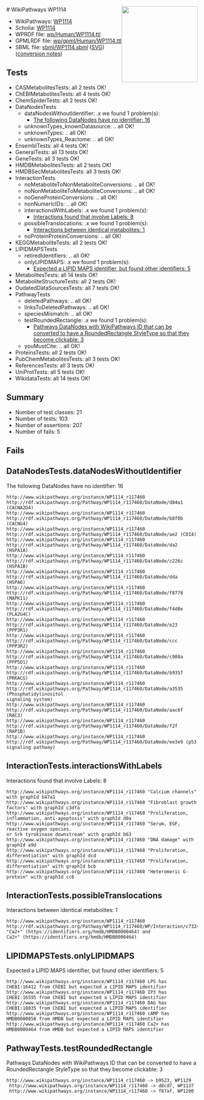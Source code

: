 <img style="float: right; width: 200px" src="../logo.png" />
# WikiPathways WP1114

* WikiPathways: [WP1114](https://identifiers.org/wikipathways:WP1114)
* Scholia: [WP1114](https://scholia.toolforge.org/wikipathways/WP1114)
* WPRDF file: [wp/Human/WP1114.ttl](../wp/Human/WP1114.ttl)
* GPMLRDF file: [wp/gpml/Human/WP1114.ttl](../wp/gpml/Human/WP1114.ttl)
* SBML file: [sbml/WP1114.sbml](../sbml/WP1114.sbml) ([SVG](../sbml/WP1114.svg)) ([conversion notes](../sbml/WP1114.txt))

## Tests
* CASMetabolitesTests: all 2 tests OK!
* ChEBIMetabolitesTests: all 4 tests OK!
* ChemSpiderTests: all 2 tests OK!
* DataNodesTests
    * dataNodesWithoutIdentifier: .x we found 1 problem(s):
        * [The following DataNodes have no identifier: 16](#8792c496)
    * unknownTypes_knownDatasource: .. all OK!
    * unknownTypes: .. all OK!
    * unknownTypes_Reactome: .. all OK!
* EnsemblTests: all 4 tests OK!
* GeneralTests: all 13 tests OK!
* GeneTests: all 3 tests OK!
* HMDBMetabolitesTests: all 2 tests OK!
* HMDBSecMetabolitesTests: all 3 tests OK!
* InteractionTests
    * noMetaboliteToNonMetaboliteConversions: .. all OK!
    * noNonMetaboliteToMetaboliteConversions: .. all OK!
    * noGeneProteinConversions: .. all OK!
    * nonNumericIDs: .. all OK!
    * interactionsWithLabels: .x we found 1 problem(s):
        * [Interactions found that involve Labels: 8](#630d267f)
    * possibleTranslocations: .x we found 1 problem(s):
        * [Interactions between identical metabolites: 1](#d59038c4)
    * noProteinProteinConversions: .. all OK!
* KEGGMetaboliteTests: all 2 tests OK!
* LIPIDMAPSTests
    * retiredIdentifiers: .. all OK!
    * onlyLIPIDMAPS: .x we found 1 problem(s):
        * [Expected a LIPID MAPS identifier, but found other identifiers: 5](#48cc60bc)
* MetabolitesTests: all 14 tests OK!
* MetaboliteStructureTests: all 2 tests OK!
* OudatedDataSourcesTests: all 7 tests OK!
* PathwayTests
    * deletedPathways: .. all OK!
    * linksToDeletedPathways: .. all OK!
    * speciesMismatch: .. all OK!
    * testRoundedRectangle: .x we found 1 problem(s):
        * [Pathways DataNodes with WikiPathways ID that can be converted to have a RoundedRectangle StyleType so that they become clickable: 3](#9fbad3cd)
    * youMustCite: .. all OK!
* ProteinsTests: all 2 tests OK!
* PubChemMetabolitesTests: all 3 tests OK!
* ReferencesTests: all 3 tests OK!
* UniProtTests: all 5 tests OK!
* WikidataTests: all 14 tests OK!


## Summary

* Number of test classes: 21
* Number of tests: 103
* Number of assertions: 207
* Number of fails: 5

## Fails

<a name="8792c496" />

## DataNodesTests.dataNodesWithoutIdentifier

The following DataNodes have no identifier: 16
```
http://www.wikipathways.org/instance/WP1114_r117460 http://rdf.wikipathways.org/Pathway/WP1114_r117460/DataNode/d84a1 (CACNA2D4)
http://www.wikipathways.org/instance/WP1114_r117460 http://rdf.wikipathways.org/Pathway/WP1114_r117460/DataNode/b8f0b (CACNG4)
http://www.wikipathways.org/instance/WP1114_r117460 http://rdf.wikipathways.org/Pathway/WP1114_r117460/DataNode/ae2 (CD14)
http://www.wikipathways.org/instance/WP1114_r117460 http://rdf.wikipathways.org/Pathway/WP1114_r117460/DataNode/da2 (HSPA1A)
http://www.wikipathways.org/instance/WP1114_r117460 http://rdf.wikipathways.org/Pathway/WP1114_r117460/DataNode/c226c (HSPA1B)
http://www.wikipathways.org/instance/WP1114_r117460 http://rdf.wikipathways.org/Pathway/WP1114_r117460/DataNode/dda (HSPA6)
http://www.wikipathways.org/instance/WP1114_r117460 http://rdf.wikipathways.org/Pathway/WP1114_r117460/DataNode/f8778 (MAPK11)
http://www.wikipathways.org/instance/WP1114_r117460 http://rdf.wikipathways.org/Pathway/WP1114_r117460/DataNode/f4d8e (PLA2G4C)
http://www.wikipathways.org/instance/WP1114_r117460 http://rdf.wikipathways.org/Pathway/WP1114_r117460/DataNode/e23 (PPP3R1)
http://www.wikipathways.org/instance/WP1114_r117460 http://rdf.wikipathways.org/Pathway/WP1114_r117460/DataNode/ccc (PPP3R2)
http://www.wikipathways.org/instance/WP1114_r117460 http://rdf.wikipathways.org/Pathway/WP1114_r117460/DataNode/c908a (PPP5D1)
http://www.wikipathways.org/instance/WP1114_r117460 http://rdf.wikipathways.org/Pathway/WP1114_r117460/DataNode/b9357 (PRKACG)
http://www.wikipathways.org/instance/WP1114_r117460 http://rdf.wikipathways.org/Pathway/WP1114_r117460/DataNode/a3535 (Phosphatidylinositol
signaling system)
http://www.wikipathways.org/instance/WP1114_r117460 http://rdf.wikipathways.org/Pathway/WP1114_r117460/DataNode/aac6f (RAC3)
http://www.wikipathways.org/instance/WP1114_r117460 http://rdf.wikipathways.org/Pathway/WP1114_r117460/DataNode/f2f (RAP1B)
http://www.wikipathways.org/instance/WP1114_r117460 http://rdf.wikipathways.org/Pathway/WP1114_r117460/DataNode/ee3e9 (p53 signaling pathway)
```

<a name="630d267f" />

## InteractionTests.interactionsWithLabels

Interactions found that involve Labels: 8
```
http://www.wikipathways.org/instance/WP1114_r117460 "Calcium channels" with graphId b47a1
http://www.wikipathways.org/instance/WP1114_r117460 "Fibroblast growth
factors" with graphId c3dfa
http://www.wikipathways.org/instance/WP1114_r117460 "Proliferation, inflammation, anti-apoptosis" with graphId d0a
http://www.wikipathways.org/instance/WP1114_r117460 "Serum, EGF,
reactive oxygen species.
or Srk tyrokinase downstream" with graphId b63
http://www.wikipathways.org/instance/WP1114_r117460 "DNA damage" with graphId a9d
http://www.wikipathways.org/instance/WP1114_r117460 "Proliferation, differentiation" with graphId dcd
http://www.wikipathways.org/instance/WP1114_r117460 "Proliferation, differentiation" with graphId bcb
http://www.wikipathways.org/instance/WP1114_r117460 "Heteromeric G-protein" with graphId cc6
```

<a name="d59038c4" />

## InteractionTests.possibleTranslocations

Interactions between identical metabolites: 1
```
http://www.wikipathways.org/instance/WP1114_r117460 http://rdf.wikipathways.org/Pathway/WP1114_r117460/WP/Interaction/c7324 "Ca2+" (https://identifiers.org/hmdb/HMDB0000464) and 
Ca2+" (https://identifiers.org/hmdb/HMDB0000464)
```

<a name="48cc60bc" />

## LIPIDMAPSTests.onlyLIPIDMAPS

Expected a LIPID MAPS identifier, but found other identifiers: 5
```
http://www.wikipathways.org/instance/WP1114_r117460 LPS has CHEBI:16412 from ChEBI but expected a LIPID MAPS identifier
http://www.wikipathways.org/instance/WP1114_r117460 IP3 has CHEBI:16595 from ChEBI but expected a LIPID MAPS identifier
http://www.wikipathways.org/instance/WP1114_r117460 DAG has CHEBI:18035 from ChEBI but expected a LIPID MAPS identifier
http://www.wikipathways.org/instance/WP1114_r117460 cAMP has HMDB0000058 from HMDB but expected a LIPID MAPS identifier
http://www.wikipathways.org/instance/WP1114_r117460 Ca2+ has HMDB0000464 from HMDB but expected a LIPID MAPS identifier
```

<a name="9fbad3cd" />

## PathwayTests.testRoundedRectangle

Pathways DataNodes with WikiPathways ID that can be converted to have a RoundedRectangle StyleType so that they become clickable: 3
```
http://www.wikipathways.org/instance/WP1114_r117460 -> b9523, WP1129
 http://www.wikipathways.org/instance/WP1114_r117460 -> d8cd7, WP1137
 http://www.wikipathways.org/instance/WP1114_r117460 -> f87af, WP1200
 ```

